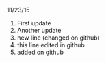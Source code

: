 11/23/15

1. First update
2. Another update
3. new line (changed on github)
4. this line edited in github
5. added on github
